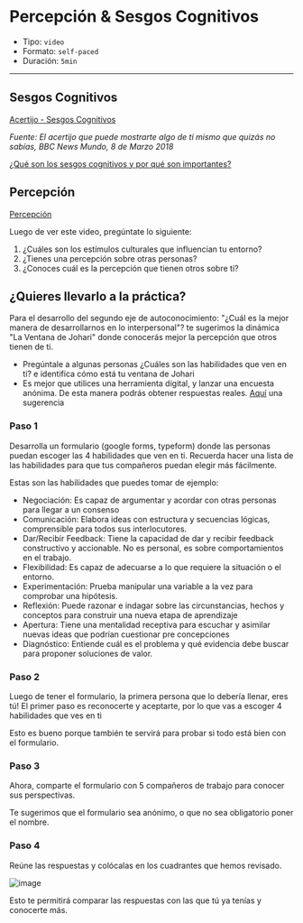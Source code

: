 # Percepción & Sesgos Cognitivos

* Tipo: `video`
* Formato: `self-paced`
* Duración: `5min`

***

## Sesgos Cognitivos

[Acertijo - Sesgos Cognitivos](https://youtu.be/AYRg2DPj-FM)

*Fuente: El acertijo que puede mostrarte algo de ti mismo que quizás no sabías, BBC News Mundo, 8 de Marzo 2018*

[¿Qué son los sesgos cognitivos y por qué son importantes?](https://www.brainvestigations.com/neurociencia/sesgo-cognitivo-negocios/)

## Percepción

[Percepción](https://vimeo.com/368066649)

Luego de ver este video, pregúntate lo siguiente:

1. ¿Cuáles son los estímulos culturales que influencian tu entorno?
2. ¿Tienes una percepción sobre otras personas?
3. ¿Conoces cuál es la percepción que tienen otros sobre ti?

## ¿Quieres llevarlo a la práctica?

Para el desarrollo del segundo eje de autoconocimiento: "¿Cuál es la mejor manera
de desarrollarnos en lo interpersonal"? te sugerimos la dinámica "La Ventana de
Johari" donde conocerás mejor la percepción que otros tienen de ti.

- Pregúntale a algunas personas ¿Cuáles son las habilidades que ven en ti? e identifica cómo está tu ventana de Johari
- Es mejor que utilices una herramienta digital, y lanzar una encuesta anónima.
De esta manera podrás obtener respuestas reales. [Aquí](https://www.google.com/forms/about/) una sugerencia

### Paso 1
Desarrolla un formulario (google forms, typeform) donde las personas puedan escoger las 4 habilidades que ven en ti. Recuerda hacer una lista de las habilidades para que tus compañeros puedan elegir más fácilmente.

Estas son las habilidades que puedes tomar de ejemplo:
- Negociación: Es capaz de argumentar y acordar con otras personas para llegar a un consenso
- Comunicación: Elabora ideas con estructura y secuencias lógicas, comprensible para todos sus interlocutores.
- Dar/Recibir Feedback: Tiene la capacidad de dar y recibir feedback constructivo y accionable. No es personal, es sobre comportamientos en el trabajo.
- Flexibilidad: Es capaz de adecuarse a lo que requiere la situación o el entorno.
- Experimentación: Prueba manipular una variable a la vez para comprobar una hipótesis.
- Reflexión: Puede razonar e indagar sobre las circunstancias, hechos y conceptos para construir una nueva etapa de aprendizaje
- Apertura: Tiene una mentalidad receptiva para escuchar y asimilar nuevas ideas que podrían cuestionar pre concepciones
- Diagnóstico: Entiende cuál es el problema y qué evidencia debe buscar para proponer soluciones de valor.

### Paso 2
Luego de tener el formulario, la primera persona que lo debería llenar, eres tú!
El primer paso es reconocerte y aceptarte, por lo que vas a escoger 4 habilidades que ves en ti

Esto es bueno porque también te servirá para probar si todo está bien con el formulario.

### Paso 3
Ahora, comparte el formulario con 5 compañeros de trabajo para conocer sus
perspectivas.

Te sugerimos que el formulario sea anónimo, o que no sea obligatorio poner el nombre.

### Paso 4
Reúne las respuestas y colócalas en los cuadrantes que hemos revisado.

![image](https://user-images.githubusercontent.com/42012372/78719358-6c6cbc80-78e9-11ea-96d4-17111552968c.png)

Esto te permitirá comparar las respuestas con las que tú ya tenías y conocerte más.
